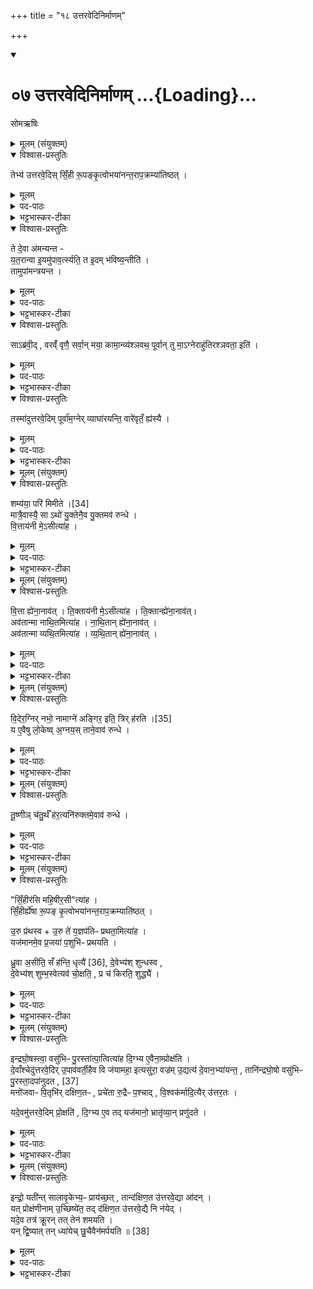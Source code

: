 +++
title = "१८ उत्तरवेदिनिर्माणम्"

+++
<div class="js_include" includetitle="true" newlevelforh1="1" unfilled url="/vedAH_yajuH/taittirIyam/sArasvata-vibhAgaH/saMhitA/sarva-prastutiH/6/2/07_uttaravedinirmANam">
<details open><summary><h1>०७ उत्तरवेदिनिर्माणम् ...{Loading}...</h1></summary>

सोमऋषिः

<details><summary>मूलम् (संयुक्तम्)</summary>

तेभ्य॑ उत्तरवे॒दिस्सिँ॒ही रू॒पङ्कृ॒त्वोभया॑नन्त॒राप॒क्रम्या॑तिष्ठ॒त्ते दे॒वा अ॑मन्यन्त यत॒रान्वा इ॒यमु॑पाव॒र्त्स्यति॒ त इ॒दम्भ॑विष्य॒न्तीति॒ तामुपा॑मन्त्रयन्त॒ साब्र॑वी॒द्वरव्ँ॑वृणै॒ सर्वा॒न्मया॒ कामा॒न्व्य॑श्ञवथ॒ पूर्वान्तु मा॒ऽग्नेराहु॑तिरश्ञवता॒ इति॒ तस्मा॑दुत्तरवे॒दिम्पूर्वा॑म॒ग्नेर्व्याघा॑रयन्ति॒ वारे॑वृतँ॒ ह्य॑स्यै॒
</details>

<details open><summary>विश्वास-प्रस्तुतिः</summary>

तेभ्य॑ उत्तरवे॒दिस् सिँ॒ही रू॒पङ्कृ॒त्वोभया॑नन्त॒राप॒क्रम्या॑तिष्ठत् ।  
</details>

<details><summary>मूलम्</summary>

तेभ्य॑ उत्तरवे॒दिस् सिँ॒ही रू॒पङ्कृ॒त्वोभया॑नन्त॒राप॒क्रम्या॑तिष्ठत् ।  
</details>

<details><summary>पद-पाठः</summary>

तेभ्यः॑ । उ॒त्त॒र॒वे॒दिरित्यु॑त्तर-वे॒दिः । सिँ॒हीः । रू॒पम् । कृ॒त्वा । उ॒भया॑न् । अ॒न्त॒रा । अ॒प॒क्रम्येत्य॑प-क्रम्य॑ । अ॒ति॒ष्ठ॒त् ।   
</details>

<details><summary>भट्टभास्कर-टीका</summary>

1उत्तरवेद्या व्याघारणं विधास्यन् आह - तेभ्य इत्यादि ॥ देवासुरास्संयत्ता अधिकृताः, ते उभये अपि सर्वनाम्ना अपेक्ष्यन्ते । उत्तरवेदिस्सिंहीः तदीयं च रूपं कृत्वा तेभ्यो देवासुरेभ्योपक्रम्य उभयानन्तरा उभयेषां मध्ये उभयपक्षपरित्यागेन अतिष्ठत्, सिंहीरिति । हल्ङ्यादिलोपाभावश्छान्दसः ।
</details>

<details open><summary>विश्वास-प्रस्तुतिः</summary>

ते दे॒वा अ॑मन्यन्त  -  
य॒त॒रान्वा इ॒यमु॑पाव॒र्त्स्यति॒ त इ॒दम् भ॑विष्य॒न्तीति॑ ।  
तामुपा॑मन्त्रयन्त ।  
</details>

<details><summary>मूलम्</summary>

ते दे॒वा अ॑मन्यन्त  -  
य॒त॒रान्वा इ॒यमु॑पाव॒र्त्स्यति॒ त इ॒दम् भ॑विष्य॒न्तीति॑ ।  
तामुपा॑मन्त्रयन्त ।  
</details>

<details><summary>पद-पाठः</summary>

ते । दे॒वाः । अ॒म॒न्य॒न्त॒ ।
य॒त॒रान् । वै । इ॒यम् । उ॒पा॒व॒र्त्स्यतीत्यु॑प-आ॒व॒र्त्स्यति॑ । ते । इ॒दम् । भ॒वि॒ष्य॒न्ति॒ । इति॑ ।  

ताम् । उपेति॑ । अ॒म॒न्त्र॒य॒न्त॒ ।  
</details>

<details><summary>भट्टभास्कर-टीका</summary>

ते देवा इत्यादि । व्याख्यातप्रायम् । यतरानिति । 'किंयत्तदः' इति इतरच् । तामिति । उपामन्त्रयन्त तामुत्तरवेदिमुपच्छन्दितवन्तो देवाः ।
</details>

<details open><summary>विश्वास-प्रस्तुतिः</summary>

साऽब्र॑वी॒द् , वरव्ँ॑ वृणै॒ सर्वा॒न् मया॒ कामा॒न्व्य॑श्ञवथ॒ पूर्वान् तु मा॒ऽग्नेराहु॑तिरश्ञवता॒ इति॑ ।  
</details>

<details><summary>मूलम्</summary>

साऽब्र॑वी॒द् , वरव्ँ॑ वृणै॒ सर्वा॒न् मया॒ कामा॒न्व्य॑श्ञवथ॒ पूर्वान् तु मा॒ऽग्नेराहु॑तिरश्ञवता॒ इति॑ ।  
</details>

<details><summary>पद-पाठः</summary>

 
सा । अ॒ब्र॒वी॒त् ।   
वर॑म् । वृ॒णै॒ । सर्वा॑न् । मया॑ । कामा॑न् । वीति॑ । अ॒श्ञ॒व॒थ॒ । पूर्वा॑म् । तु । मा॒ । अ॒ग्नेः । आहु॑ति॒रित्या-हु॒तिः॒ । अ॒श्ञ॒व॒तै॒ । इति॑ ।   

</details>

<details><summary>भट्टभास्कर-टीका</summary>

साऽब्रवीदिति । सर्वान्कामान् हविर्विषयान् मया सह मया हेतुभूतया व्यश्नवथ व्यश्नुवीतं तदर्थमिदं ममास्तु अग्नेः पूर्वां तु माऽऽहुतिं व्यश्नवतै व्यश्नुवीत आप्नोत्विति वरं वृणै इति साऽब्रवीत् ।
</details>

<details open><summary>विश्वास-प्रस्तुतिः</summary>

तस्मा॑दुत्तरवे॒दिम् पूर्वा॑म॒ग्नेर् व्याघा॑रयन्ति॒ वारे॑वृतँ॒ ह्य॑स्यै ।  
</details>

<details><summary>मूलम्</summary>

तस्मा॑दुत्तरवे॒दिम् पूर्वा॑म॒ग्नेर् व्याघा॑रयन्ति॒ वारे॑वृतँ॒ ह्य॑स्यै ।  
</details>

<details><summary>पद-पाठः</summary>

तस्मा॑त् । उ॒त्त॒र॒वे॒दिमित्यु॑त्तर-वे॒दिम् । पूर्वा॑म् । अ॒ग्नेः । व्याघा॑रय॒न्तीति॑ वि-आघा॑रयन्ति ।   
वारे॑वृत॒मिति॒ वारे॑-वृ॒त॒म् । हि । अ॒स्यै॒ ।   

</details>

<details><summary>भट्टभास्कर-टीका</summary>

तस्मादग्नेः पूर्वमेव उत्तरवेदिं व्याघारयन्ति दक्षिणांसप्रभृति विविधमाघारयन्ति । वारेवृतं ह्येतत् अस्यै अस्या यद्व्याघारणादि । अश्नोतेर्लेटि 'लेटोऽडाटौ' इत्यडागमः ॥
</details>

<details><summary>मूलम् (संयुक्तम्)</summary>

शम्य॑या॒ परि॑ मिमीते [34]  
मात्रै॒वास्यै॒ साऽथो॑ यु॒क्तेनै॒व यु॒क्तमव॑ रुन्द्धे वि॒त्ताय॑नी मे॒ऽसीत्या॑ह
</details>

<details open><summary>विश्वास-प्रस्तुतिः</summary>

शम्य॑या॒ परि॑ मिमीते ।[34]  
मात्रै॒वास्यै॒ सा ऽथो॑ यु॒क्तेनै॒व यु॒क्तमव॑ रुन्धे ।  
वि॒त्ताय॑नी मे॒ऽसीत्या॑ह ।
</details>

<details><summary>मूलम्</summary>

शम्य॑या॒ परि॑ मिमीते ।[34]  
मात्रै॒वास्यै॒ सा ऽथो॑ यु॒क्तेनै॒व यु॒क्तमव॑ रुन्धे ।  
वि॒त्ताय॑नी मे॒ऽसीत्या॑ह ।
</details>

<details><summary>पद-पाठः</summary>

शम्य॑या । परीति॑ । मि॒मी॒ते॒ । [34]  
मात्रा॑ । ए॒व । अ॒स्यै॒ । सा । अथो॒ इति॑ । यु॒क्तेन॑ । ए॒व । यु॒क्तम् । अवेति॑ । रु॒न्द्धे॒ ।   
वि॒त्ताय॒नीति॑ वित्त-अय॑नी । मे॒ । अ॒सि॒ । इति॑ । आ॒ह॒ ।
</details>

<details><summary>भट्टभास्कर-टीका</summary>

2शम्ययेति विधिः ॥ परिमिमीते सर्वासु दिक्षु मिमीते । चात्वालत्वमुक्तमग्नेः पूर्वमेव, उत्तरवेद्या व्याघारणं कर्तव्यमेवेति तदर्थं तामेवोत्तरवेदिमुत्पादयित्वा प्रकृतिभूतं चात्वालमादायोत्पादनीयमिति आचार्याभिप्रायः । वित्तायन्यादयश्चात्वालमाने विनियुज्यन्ते । वित्तायन्यादिभिश्चात्वालस्था उत्तरवेदिरुच्यते, चात्वालभूमिर्वा । एवं मन्त्रब्राह्मणयोरविरोधः, उत्तरवेदिरेव प्रकृतिस्थानीयेति । मात्रैवेति । मात्रा प्रमाणमस्यास्सा शम्या मात्रैव शम्याप्रमाणत्वादस्याः । अथो अपिच युक्तेन योग्येनैव सूक्तं योग्यमवरुन्धे । युक्तकारिणो ह्यर्थं योग्यं लभन्ते ॥
</details>

<details><summary>मूलम् (संयुक्तम्)</summary>

वि॒त्ता ह्ये॑ना॒नाव॑त्ति॒क्ताय॑नी मे॒ऽसीत्या॑ह ति॒क्तान्ह्ये॑ना॒नाव॒दव॑तान्मा नाथि॒तमित्या॑ह नाथि॒तान्ह्ये॑ना॒नाव॒दव॑तान्मा व्यथि॒तमित्या॑ह व्यथि॒तान्ह्ये॑ना॒नाव॑द्
</details>

<details open><summary>विश्वास-प्रस्तुतिः</summary>

वि॒त्ता ह्ये॑ना॒नाव॑त् ।
ति॒क्ताय॑नी मे॒ऽसीत्या॑ह ।
ति॒क्तान्ह्ये॑ना॒नाव॑त्।  
अव॑तान्मा नाथि॒तमित्या॑ह ।
ना॒थि॒तान् ह्ये॑ना॒नाव॑त् ।  
अव॑तान्मा व्यथि॒तमित्या॑ह ।
व्य॒थि॒तान् ह्ये॑ना॒नाव॑त् ।
</details>

<details><summary>मूलम्</summary>

वि॒त्ता ह्ये॑ना॒नाव॑त् ।
ति॒क्ताय॑नी मे॒ऽसीत्या॑ह ।
ति॒क्तान्ह्ये॑ना॒नाव॑त्।  
अव॑तान्मा नाथि॒तमित्या॑ह ।
ना॒थि॒तान् ह्ये॑ना॒नाव॑त् ।  
अव॑तान्मा व्यथि॒तमित्या॑ह ।
व्य॒थि॒तान् ह्ये॑ना॒नाव॑त् ।
</details>

<details><summary>पद-पाठः</summary>

वि॒त्ता । हि । ए॒ना॒न् । आव॑त् ।   
ति॒क्ताय॒नीति॑ तिक्त-अय॑नी । मे॒ । अ॒सि॒ । इति॑ । आ॒ह॒ ।   
ति॒क्तान् । हि । ए॒ना॒न् । आव॑त् ।   
अव॑तात् । मा॒ । ना॒थि॒तम् । इति॑ । आ॒ह॒ ।   
ना॒थि॒तान् । हि । ए॒ना॒न् । आव॑त् ।   
अव॑तात् । मा॒ । व्य॒थि॒तम् । इति॑ । आ॒ह॒ ।   
व्य॒थि॒तान् । हि । ए॒ना॒न् । आव॑त् ।   
</details>

<details><summary>भट्टभास्कर-टीका</summary>

3अथ मानमन्त्रान्व्याचष्टे 'वित्तायनी' इत्यादीन् ॥ वित्ता हीत्यादि । वित्तं लब्धं परेणापहृतं ईयते प्राप्यतेऽनयेति वित्तायनी । देवैश्चापहृतमात्मानमीयते तदिति वित्ता परेणापहृता एषा एनान् देवानावत् आगच्छत् । तस्माद्वित्तस्यात्मनः प्रापणी या त्वं ममापि वित्तस्याग्न्याख्यस्य प्रापणी भवेति मन्त्रार्थं इति भावः । अवतिर्गतिकर्मा । यथा - अव रक्षणगतितृप्तीत्यादि । विन्दतिरनुदात्तः । यद्वा - वित्तस्य धनस्य प्रापिता वित्तायनी, अभिमतप्रदानेन रक्षिकेतियावत् । तदाह - वित्ता लब्धा देवैः देवानावत् अरक्षदिति । तिक्तायनीति । तिक्तं तेजः तस्य प्रापणी तिक्तायनी । देवानतिक्तान् स्वापक्रमेण अतेजस्कान् तिक्तान् आवत् अरक्षत् तेजस्विनोकरोत् तेजसः प्रापिता तेषामासीत् । नाथितानिति । देवैर्निर्याचितानेनानावत् आगच्छत् अरक्षत् वा । मन्त्रे कर्तरि निष्ठा, ब्राह्मणे वा ऐश्वर्यकर्मा । इदमेवैश्वर्यं यद्याचारं रक्षन्तीति । व्यथितानिति । व्यथितात् देवानरक्षत् ॥
</details>

<details><summary>मूलम् (संयुक्तम्)</summary>

वि॒देर॒ग्निर्नभो॒ नाम॑ [35]  
अग्ने॑ अङ्गिर॒ इति॒ त्रिर्ह॑रति॒ य ए॒वैषु लो॒केष्व॒ग्नय॒स्ताने॒वाव॑ रुन्द्धे
</details>

<details open><summary>विश्वास-प्रस्तुतिः</summary>

वि॒देर॒ग्निर् नभो॒ नामाग्ने॑ अङ्गिर॒ इति॒ त्रिर् ह॑रति ।[35]  
य ए॒वैषु लो॒केष्व् अ॒ग्नय॒स् ताने॒वाव॑ रुन्धे ।  
</details>

<details><summary>मूलम्</summary>

वि॒देर॒ग्निर् नभो॒ नामाग्ने॑ अङ्गिर॒ इति॒ त्रिर् ह॑रति ।[35]  
य ए॒वैषु लो॒केष्व् अ॒ग्नय॒स् ताने॒वाव॑ रुन्धे ।  
</details>

<details><summary>पद-पाठः</summary>

वि॒देः । अ॒ग्निः । नभः॑ । नाम॑ । [35]  
अग्ने॑ । अ॒ङ्गि॒रः॒ । इति॑ । त्रिः । ह॒र॒ति॒ ।   

ये । ए॒व । ए॒षु । लो॒केषु॑ । अ॒ग्नयः॑ ।
तान् । ए॒व । अवेति॑ । रु॒न्द्धे॒ ।  
</details>

<details><summary>भट्टभास्कर-टीका</summary>

4विदेरिति विधिः ॥ य एतेषु त्रिष्वपि लोकेष्वग्नयः तान् सर्वानवरुन्धे ॥
</details>

<details><summary>मूलम् (संयुक्तम्)</summary>

तू॒ष्णीञ्च॑तु॒र्थँ ह॑र॒त्यनि॑रुक्तमे॒वाव॑ रुन्द्धे
</details>

<details open><summary>विश्वास-प्रस्तुतिः</summary>

तू॒ष्णीञ् च॑तु॒र्थँ ह॑र॒त्यनि॑रुक्तमे॒वाव॑ रुन्धे ।
</details>

<details><summary>मूलम्</summary>

तू॒ष्णीञ् च॑तु॒र्थँ ह॑र॒त्यनि॑रुक्तमे॒वाव॑ रुन्धे ।
</details>

<details><summary>पद-पाठः</summary>

तू॒ष्णीम् । च॒तु॒र्थम् । ह॒र॒ति॒ ।  अनि॑रुक्त॒मित्यनिः॑-उ॒क्त॒म् । ए॒व । अवेति॑ । रु॒न्द्धे॒ ।   
</details>

<details><summary>भट्टभास्कर-टीका</summary>

5तूष्णीमिति विधिः ॥ अनिरुक्तं अव्याकृतमप्रार्थितमिष्टमवरुन्धे ॥
</details>

<details><summary>मूलम् (संयुक्तम्)</summary>

सिँ॒हीर॑सि महि॒षीर॒सीत्या॑ह सिँ॒हीर्ह्ये॑षा रू॒पङ्कृ॒त्वोभया॑नन्त॒राप॒क्रम्याति॑ष्ठदु॒रु प्र॑थस्वो॒रु ते॑ य॒ज्ञप॑तिᳶ प्रथता॒मित्या॑ह॒ यज॑मानमे॒व प्र॒जया॑ प॒शुभि॑ᳶ प्रथयति ध्रु॒वा [36]  
अ॒सीति॒ सँ ह॑न्ति॒ धृत्यै॑ दे॒वेभ्य॑श्शुन्धस्व दे॒वेभ्य॑श्शुम्भ॒स्वेत्यव॑ चो॒क्षति॒ प्र च॑ किरति॒ शुद्ध्या॑
</details>

<details open><summary>विश्वास-प्रस्तुतिः</summary>

"सिँ॒हीर॑सि महि॒षीर॒सी"त्या॑ह ।  
सिँ॒हीर्ह्ये॑षा रू॒पङ् कृ॒त्वोभया॑नन्त॒राप॒क्रम्याति॑ष्ठत् ।  

उ॒रु प्र॑थस्व + उ॒रु ते॑ य॒ज्ञप॑तिᳶ प्रथता॒मित्या॑ह ।  
यज॑मानमे॒व प्र॒जया॑ प॒शुभि॑ᳶ प्रथयति ।  

ध्रु॒वा अ॒सीति॒ सँ ह॑न्ति॒ धृत्यै॑ [36], दे॒वेभ्य॑श् शुन्धस्व ,   
दे॒वेभ्य॑श् शुम्भ॒स्वेत्यव॑ चो॒क्षति॒ , प्र च॑ किरति॒ शुद्ध्यै॑ ।
</details>

<details><summary>मूलम्</summary>

"सिँ॒हीर॑सि महि॒षीर॒सी"त्या॑ह ।  
सिँ॒हीर्ह्ये॑षा रू॒पङ् कृ॒त्वोभया॑नन्त॒राप॒क्रम्याति॑ष्ठत् ।  

उ॒रु प्र॑थस्व + उ॒रु ते॑ य॒ज्ञप॑तिᳶ प्रथता॒मित्या॑ह ।  
यज॑मानमे॒व प्र॒जया॑ प॒शुभि॑ᳶ प्रथयति ।  

ध्रु॒वा अ॒सीति॒ सँ ह॑न्ति॒ धृत्यै॑ [36], दे॒वेभ्य॑श् शुन्धस्व ,   
दे॒वेभ्य॑श् शुम्भ॒स्वेत्यव॑ चो॒क्षति॒ , प्र च॑ किरति॒ शुद्ध्यै॑ ।
</details>

<details><summary>पद-पाठः</summary>

सिँ॒हीः । अ॒सि॒ । म॒हि॒षीः । अ॒सि॒ । इति॑ । आ॒ह॒ ।   
सिँ॒हीः । हि । ए॒षा । रू॒पम् । कृ॒त्वा । उ॒भया॑न् । अ॒न्त॒रा । अ॒प॒क्रम्येत्य॑प-क्रम्य॑ । अति॑ष्ठत् ।   

उ॒रु । प्र॒थ॒स्व॒ । उ॒रु । ते॒ । य॒ज्ञप॑ति॒रिति॑ य॒ज्ञ-प॒तिः॒ । प्र॒थ॒ता॒म् । इति॑ । आ॒ह॒ ।   
यज॑मानम् । ए॒व । प्र॒जयेति॑ प्र-जया॑ । प॒शुभि॒रिति॑ प॒शु-भिः॒ । प्र॒थ॒य॒ति॒ ।   

ध्रु॒वा । [36]  अ॒सि॒ । इति॑ । समिति॑ । ह॒न्ति॒ । धृत्यै॑ । 

दे॒वेभ्यः॑ । शु॒न्ध॒स्व॒ । दे॒वेभ्यः॑ । शु॒म्भ॒स्व॒ । इति॑ । अवेति॑ । च॒ । उ॒क्षति॑ । प्रेति॑ । च॒ । कि॒र॒ति॒ । शुद्ध्यै॑ ।   

</details>

<details><summary>भट्टभास्कर-टीका</summary>

6'सिंहीरसि' इति पुरीषसंप्रयणं व्याचष्टे - सिंहीरसि । सिंही रूपं कृत्वा यस्मादतिष्ठत् देवासुराणां मध्ये, तस्मादेवमाह । 'चवायोगे प्रथमा' इति तिङ्विभक्तिर्न निहन्यते । अवोक्षति चाद्भिः प्रकिरति च सिकताभिः । शुद्ध्यै भवति ॥
</details>

<details><summary>मूलम् (संयुक्तम्)</summary>

इन्द्रघो॒षस्त्वा॒ वसु॑भिᳶ पु॒रस्ता॑त्पा॒त्वित्या॑ह दि॒ग्भ्य ए॒वैना॒म्प्रोक्ष॑ति दे॒वाँश्चेदु॑त्तरवे॒दिरु॒पाव॑वर्ती॒हैव वि ज॑यामहा॒ इत्यसु॑रा॒ वज्र॑मु॒द्यत्य॑ दे॒वान॒भ्या॑यन्त॒ तानि॑न्द्रघो॒षो वसु॑भिᳶ पु॒रस्ता॒दप॑ [37]  
अ॒नु॒द॒त॒ मनो॑जवाᳶ पि॒तृभि॑र्दक्षिण॒तᳶ प्रचे॑ता रु॒द्रैᳶ प॒श्चाद्वि॒श्वक॑र्मादि॒त्यैरु॑त्तर॒तो यदे॒वमु॑त्तरवे॒दिम्प्रो॒क्षति॑ दि॒ग्भ्य ए॒व तद्यज॑मानो॒ भ्रातृ॑व्या॒न्प्रणु॑दत॒
</details>

<details open><summary>विश्वास-प्रस्तुतिः</summary>

इन्द्रघो॒षस्त्वा॒ वसु॑भिᳶ पु॒रस्ता॑त्पा॒त्वित्या॑ह दि॒ग्भ्य ए॒वैना॒म्प्रोक्ष॑ति ।  
दे॒वाँश्चेदु॑त्तरवे॒दिर् उ॒पाव॑वर्ती॒हैव वि ज॑यामहा॒ इत्यसु॑रा॒ वज्र॑म् उ॒द्यत्य॑ दे॒वान॒भ्या॑यन्त॒ , तानि॑न्द्रघो॒षो वसु॑भिᳶ पु॒रस्ता॒दपा॑नुदत , [37]  
मनो॑जवाᳶ पि॒तृभि॑र् दक्षिण॒तᳶ , प्रचे॑ता रु॒द्रैᳶ प॒श्चाद् ,  वि॒श्वक॑र्मादि॒त्यैर् उ॑त्तर॒तः ।  

यदे॒वमु॑त्तरवे॒दिम् प्रो॒क्षति॑ , दि॒ग्भ्य ए॒व तद् यज॑मानो॒ भ्रातृ॑व्या॒न् प्रणु॑दते ।
</details>

<details><summary>मूलम्</summary>

इन्द्रघो॒षस्त्वा॒ वसु॑भिᳶ पु॒रस्ता॑त्पा॒त्वित्या॑ह दि॒ग्भ्य ए॒वैना॒म्प्रोक्ष॑ति ।  
दे॒वाँश्चेदु॑त्तरवे॒दिर् उ॒पाव॑वर्ती॒हैव वि ज॑यामहा॒ इत्यसु॑रा॒ वज्र॑म् उ॒द्यत्य॑ दे॒वान॒भ्या॑यन्त॒ , तानि॑न्द्रघो॒षो वसु॑भिᳶ पु॒रस्ता॒दपा॑नुदत , [37]  
मनो॑जवाᳶ पि॒तृभि॑र् दक्षिण॒तᳶ , प्रचे॑ता रु॒द्रैᳶ प॒श्चाद् ,  वि॒श्वक॑र्मादि॒त्यैर् उ॑त्तर॒तः ।  

यदे॒वमु॑त्तरवे॒दिम् प्रो॒क्षति॑ , दि॒ग्भ्य ए॒व तद् यज॑मानो॒ भ्रातृ॑व्या॒न् प्रणु॑दते ।
</details>

<details><summary>पद-पाठः</summary>

इ॒न्द्र॒घो॒ष इती॑न्द्र-घो॒षः । त्वा॒ । वसु॑भि॒रिति॒ वसु॑-भिः॒ । पु॒रस्ता॑त् । पा॒तु॒ । इति॑ । आ॒ह॒ । दि॒ग्भ्य इति॑ दिक्-भ्यः । ए॒व । ए॒ना॒म् । प्रेति॑ । उ॒क्ष॒ति॒ ।

दे॒वान् । च॒ । इत् । उ॒त्त॒र॒वे॒दिरित्यु॑त्तर-वे॒दिः । उ॒पाव॑व॒र्तीत्यु॑प-आव॑वर्ति । इ॒ह । ए॒व । वीति॑ । ज॒या॒म॒है॒ । इति॑ । असु॑राः । वज्र॑म् । उ॒द्यत्येत्यु॑त्-यत्य॑ । दे॒वान् । अ॒भीति॑ । आ॒य॒न्त॒ । तान् । इ॒न्द्र॒घो॒ष इती॑न्द्र-घो॒षः । वसु॑भि॒रिति॒ वसु॑-भिः॒ । पु॒रस्ता॑त् । अपेति॑ । [37]  
अ॒नु॒द॒त॒ ।  

मनो॑जवा॒ इति॒ मनः॑-ज॒वाः॒ । पि॒तृभि॒रिति॑ पि॒तृ-भिः॒ । द॒क्षि॒ण॒तः । प्रचे॑ता॒ इति॒ प्र-चे॒ताः॒ । रु॒द्रैः । प॒श्चात् । वि॒श्वक॒र्मेति॑ वि॒श्व-क॒र्मा॒ । आ॒दि॒त्यैः । उ॒त्त॒र॒त इत्यु॑त्-त॒र॒तः ।   

यत् । ए॒वम् । उ॒त्त॒र॒वे॒दिमित्यु॑त्तर-वे॒दिम् । प्रो॒क्षतीति॑ प्र-उ॒क्षति॑ । दि॒ग्भ्य इति॑ दिक्-भ्यः । ए॒व । तत् । यज॑मानः । भ्रातृ॑व्यान् । प्रेति॑ । नु॒द॒ते॒ ।

</details>

<details><summary>भट्टभास्कर-टीका</summary>

7उत्तरवेद्याः प्रागादिप्रोक्षणमन्त्राः - 'इन्द्रघोषस्त्वा' इत्यादयः । दिग्भ्य एवेति । प्राच्यादिदिग्भ्योपादाय एनां क्रमेण प्रोक्षति । देवांश्चेदिति । यदि देवानुत्तरवेदिः उपावर्तते देवसमीपमागच्छति चेत् ततस्तेषामेव जयो नास्माकं तस्मादिहैव इदानीमेव तदुपावर्तनात्प्रागेव देवान्विजयामहै इति मत्वा असुरा वज्रमुद्यत्य देवानभ्यायन्त उत्तरवेदिस्थानमागताः । उपपूर्वाद्वृतेः लेटि 'बहुलं छन्दसि' इति शापश्श्लुः । तानिन्द्रघोषादयो वस्वादिगणसहिताः पूर्वादिदिग्भ्योसुरानपानुदत । यदेवमित्यादि । गतम् । 'सावेकाचः' इति दिग्भ्यो विभक्तेरुदात्तत्वम् ॥
</details>

<details><summary>मूलम् (संयुक्तम्)</summary>

इन्द्रो॒ यती॑न्त्सालावृ॒केभ्य॒ᳶ प्राय॑च्छ॒त्तान्द॑क्षिण॒त उ॑त्तरवे॒द्या आ॑द॒न्यत्प्रोक्ष॑णीनामु॒च्छिष्ये॑त॒ तद्द॑क्षिण॒त उ॑त्तरवे॒द्यै नि न॑ये॒द्यदे॒व तत्र॑ क्रू॒रन्तत्तेन॑ शमयति॒ यन्द्वि॒ष्यात्तन्ध्या॑येच्छु॒चैवैन॑मर्पयति ॥ [38]
</details>

<details open><summary>विश्वास-प्रस्तुतिः</summary>

इन्द्रो॒ यती॑न्त् सालावृ॒केभ्य॒ᳶ प्राय॑च्छ॒त् , तान्द॑क्षिण॒त उ॑त्तरवे॒द्या आ॑दन् ।  
यत् प्रोक्ष॑णीनाम् उ॒च्छिष्ये॑त॒ तद् द॑क्षिण॒त उ॑त्तरवे॒द्यै नि न॑येद् ।  
यदे॒व तत्र॑ क्रू॒रन् तत् तेन॑ शमयति ।   
यन् द्वि॒ष्यात् तन् ध्या॑येच् छु॒चैवैन॑मर्पयति ॥ [38]
</details>

<details><summary>मूलम्</summary>

इन्द्रो॒ यती॑न्त् सालावृ॒केभ्य॒ᳶ प्राय॑च्छ॒त् , तान्द॑क्षिण॒त उ॑त्तरवे॒द्या आ॑दन् ।  
यत् प्रोक्ष॑णीनाम् उ॒च्छिष्ये॑त॒ तद् द॑क्षिण॒त उ॑त्तरवे॒द्यै नि न॑येद् ।  
यदे॒व तत्र॑ क्रू॒रन् तत् तेन॑ शमयति ।   
यन् द्वि॒ष्यात् तन् ध्या॑येच् छु॒चैवैन॑मर्पयति ॥ [38]
</details>

<details><summary>पद-पाठः</summary>

इन्द्रः॑ । यती॑न् । सा॒ला॒वृ॒केभ्यः॑ । प्रेति॑ । अ॒य॒च्छ॒त् । तान् । द॒क्षि॒ण॒तः । उ॒त्त॒र॒वे॒द्या इत्यु॑त्तर-वे॒द्याः । आ॒द॒न् ।   
यत् । प्रोक्ष॑णीना॒मिति॑ प्र-उक्ष॑णीनाम् । उ॒च्छिष्ये॒तेत्यु॑त्-शिष्ये॑त । तत् । द॒क्षि॒ण॒तः । उ॒त्त॒र॒वे॒द्या इत्यु॑त्तर-वे॒द्यै । नीति॑ । न॒ये॒त् ।   
यत् । ए॒व । तत्र॑ । क्रू॒रम् । तत् । तेन॑ । श॒म॒य॒ति॒ ।   
यम् । द्वि॒ष्यात् । तम् । ध्या॒ये॒त् । शु॒चा । ए॒व । ए॒न॒म् । अ॒र्प॒य॒ति॒ ॥ [38]  
</details>

<details><summary>भट्टभास्कर-टीका</summary>

8इन्द्रो यतीनित्यादि ॥ यतन्त इति यतयः, 'इन् सर्वधातुभ्यः' इतीन् । असुरविशेषाः ये सदैव देवान् जेतुं यतन्ते । दाम्भिकाः बिडालवृत्तयश्च यतय इत्यन्ये । तान् हत्वेन्द्रः सालावृकेभ्यः प्रायच्छत् । तानुत्तरवेद्या दक्षिणतः आदन् अभक्षयन् । तस्माद्यत्प्रोक्षणीनामतिरिच्येत्, तदुत्तरवेद्या दक्षिणतो निनयेत् इति विधिः । यदेवेत्यादि । गतम् ॥

इति षष्ठे द्वितीये सप्तमोनुवाकः ॥  
</details>
</details>
</div>